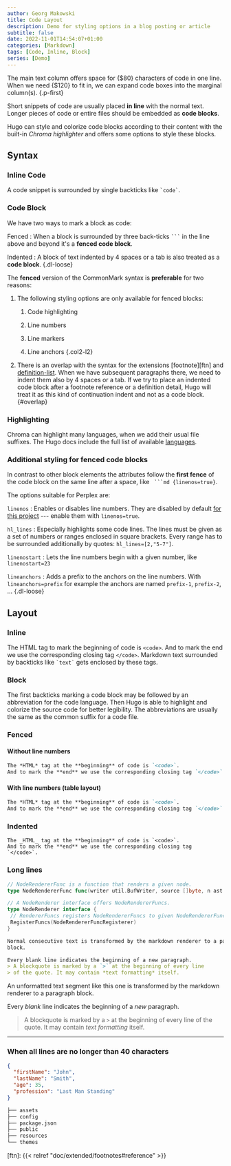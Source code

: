 ```yaml
---
author: Georg Makowski
title: Code Layout
description: Demo for styling options in a blog posting or article
subtitle: false
date: 2022-11-01T14:54:07+01:00
categories: [Markdown]
tags: [Code, Inline, Block]
series: [Demo]
---
```


The main text column offers space for {$80} characters of code in one line. When we need {$120} to fit in, we can expand code boxes into the marginal column(s).
{.p-first} <!--more-->

Short snippets of code are usually placed **in line** with the normal text. Longer pieces of code or entire files should be embedded as **code blocks**.

Hugo can style and colorize code blocks according to their content with the built-in _Chroma highlighter_ and offers some options to style these blocks.

## Syntax

### Inline Code

A code snippet is surrounded by single backticks like `` `code` ``.

### Code Block

We have two ways to mark a block as code:

Fenced
: When a block is surrounded by three back-ticks `` ``` `` in the line above and beyond it's a **fenced code block**.

Indented
: A block of text indented by 4 spaces or a tab is also treated as a **code block**.
{.dl-loose}

The **fenced** version of the CommonMark syntax is **preferable** for two reasons:

1. The following styling options are only available for fenced blocks:

   1. Code highlighting

   2. Line numbers

   3. Line markers

   4. Line anchors
   {.col2-l2}

2. There is an overlap with the syntax for the extensions [footnote][ftn] and [definition-list][dl]. When we have subsequent paragraphs there, we need to indent them also by 4 spaces or a tab. If we try to place an indented code block after a footnote reference or a definition detail, Hugo will treat it as this kind of continuation indent and not as a code block.
   {#overlap}

### Highlighting

Chroma can highlight many languages, when we add their usual file suffixes. The Hugo docs include the full list of available [languages][hugochroma].

### Additional styling for fenced code blocks

In contrast to other block elements the attributes follow the **first fence** of the code block on the same line after a space, like `` ```md {linenos=true}``.

The options suitable for Perplex are:

`linenos`
: Enables or disables line numbers. They are disabled by default [for this project](/doc/appendix/config/markup#38) --- enable them with `linenos=true`.

`hl_lines`
: Especially highlights some code lines. The lines must be given as a set of numbers or ranges enclosed in square brackets. Every range has to be surrounded additionally by quotes: `hl_lines=[2,"5-7"]`.

`linenostart`
: Lets the line numbers begin with a given number, like `linenostart=23`

`lineanchors`
: Adds a prefix to the anchors on the line numbers. With `lineanchors=prefix` for example the anchors are named `prefix-1`, `prefix-2`, ...
{.dl-loose}

## Layout

### Inline

The HTML tag to mark the beginning of code is `<code>`. And to mark the end we use the corresponding closing tag `</code>`. Markdown text surrounded by backticks like `` `text` `` gets enclosed by these tags.

### Block

The first backticks marking a code block may be followed by an abbreviation for the code language. Then Hugo is able to highlight and colorize the source code for better legibility. The abbreviations are usually the same as the common suffix for a code file.

### Fenced

#### Without line numbers

```md
The *HTML* tag at the **beginning** of code is `<code>`.
And to mark the **end** we use the corresponding closing tag `</code>`.
```

#### With line numbers (table layout)

```md {linenos=true}
The *HTML* tag at the **beginning** of code is `<code>`.
And to mark the **end** we use the corresponding closing tag `</code>`.
```

### Indented

    The _HTML_ tag at the **beginning** of code is `<code>`.
    And to mark the **end** we use the corresponding closing tag `</code>`.

### Long lines

```go {class=large linenos=true}
// NodeRendererFunc is a function that renders a given node.
type NodeRendererFunc func(writer util.BufWriter, source []byte, n ast.Node, entering bool) (ast.WalkStatus, error)

// A NodeRenderer interface offers NodeRendererFuncs.
type NodeRenderer interface {
 // RendererFuncs registers NodeRendererFuncs to given NodeRendererFuncRegisterer.
 RegisterFuncs(NodeRendererFuncRegisterer)
}
```

```md {linenos=true, linenostart=3, hl_lines=["3-4"]}
Normal consecutive text is transformed by the markdown renderer to a paragraph
block.

Every blank line indicates the beginning of a new paragraph.
> A blockquote is marked by a `>` at the beginning of every line
> of the quote. It may contain *text formatting* itself.
```

An unformatted text segment like this one is transformed by the markdown renderer to a paragraph block.

Every _blank_ line indicates the beginning of a _new_ paragraph.
> A blockquote is marked by a `>` at the beginning of every line of the quote. It may contain _text formatting_ itself.

***

### When all lines are no longer than 40 characters

```json
{
  "firstName": "John",
  "lastName": "Smith",
  "age": 35,
  "profession": "Last Man Standing"
}
```

```bash {.lh15}
├── assets
├── config
├── package.json
├── public
├── resources
└── themes
```

[hugochroma]: https://gohugo.io/content-management/syntax-highlighting/#list-of-chroma-highlighting-languages

[ftn]: {{< relref "doc/extended/footnotes#reference" >}}

[dl]: /doc/extended/definition-list
